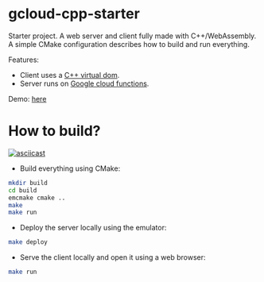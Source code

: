 # gcloud-cpp-starter

Starter project. A web server and client fully made with C++/WebAssembly. A
simple CMake configuration describes how to build and run everything.

Features:
 * Client uses a [C++ virtual dom](https://github.com/mbasso/asm-dom).
 * Server runs on [Google cloud functions](https://cloud.google.com/functions/docs/concepts/overview).

Demo: [here](https://arthursonzogni.github.io/gcloud-cpp-starter/)

# How to build?

[![asciicast](https://asciinema.org/a/guUjW9jwA27KDYJTCzjBxLXY2.svg)](https://asciinema.org/a/guUjW9jwA27KDYJTCzjBxLXY2)

* Build everything using CMake:
~~~bash
mkdir build
cd build
emcmake cmake ..
make
make run
~~~

* Deploy the server locally using the emulator:
~~~bash
make deploy
~~~

* Serve the client locally and open it using a web browser:
~~~bash
make run
~~~
